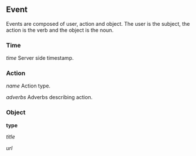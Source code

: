 ## Event

Events are composed of user, action and object.  The user is the subject, the action is the verb and the object is the noun. 

### Time

*time*
Server side timestamp.

### Action

*name*
Action type.

*adverbs*
Adverbs describing action.

### Object

__type__

*title*

*url*



